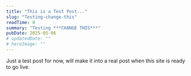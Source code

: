 ```yaml
---
title: "This is a Test Post..."
slug: "Testing-change-this"
readTime: 0
summary: "Testing ***CHANGE THIS***"
pubDate: 2025-05-06
# updatedDate: ""
# heroImage: ""
---
```


Just a test post for now, will make it into a real post when this site is ready to go live.
